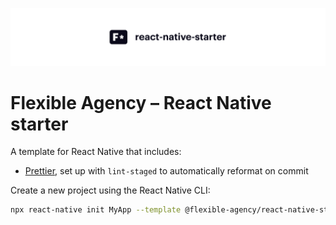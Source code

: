 ![React Native starter](.github/banner.svg)

# Flexible Agency – React Native starter

A template for React Native that includes:

* [Prettier](https://prettier.io/), set up with `lint-staged` to automatically reformat on commit

Create a new project using the React Native CLI:

```sh
npx react-native init MyApp --template @flexible-agency/react-native-starter
```
